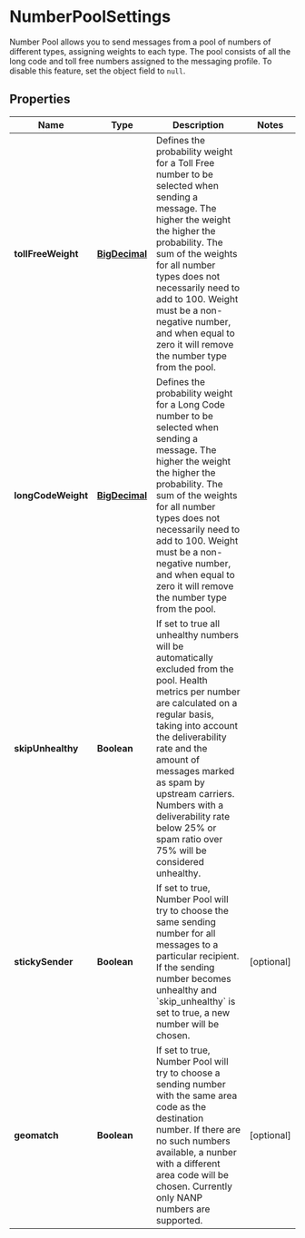 

# NumberPoolSettings

Number Pool allows you to send messages from a pool of numbers of different types, assigning weights to each type. The pool consists of all the long code and toll free numbers assigned to the messaging profile.  To disable this feature, set the object field to `null`. 
## Properties

Name | Type | Description | Notes
------------ | ------------- | ------------- | -------------
**tollFreeWeight** | [**BigDecimal**](BigDecimal.md) | Defines the probability weight for a Toll Free number to be selected when sending a message. The higher the weight the higher the probability. The sum of the weights for all number types does not necessarily need to add to 100. Weight must be a non-negative number, and when equal to zero it will remove the number type from the pool.  | 
**longCodeWeight** | [**BigDecimal**](BigDecimal.md) | Defines the probability weight for a Long Code number to be selected when sending a message. The higher the weight the higher the probability. The sum of the weights for all number types does not necessarily need to add to 100.  Weight must be a non-negative number, and when equal to zero it will remove the number type from the pool.  | 
**skipUnhealthy** | **Boolean** | If set to true all unhealthy numbers will be automatically excluded from the pool. Health metrics per number are calculated on a regular basis, taking into account the deliverability rate and the amount of messages marked as spam by upstream carriers. Numbers with a deliverability rate below 25% or spam ratio over 75% will be considered unhealthy.  | 
**stickySender** | **Boolean** | If set to true, Number Pool will try to choose the same sending number for all messages to a particular recipient. If the sending number becomes unhealthy and &#x60;skip_unhealthy&#x60; is set to true, a new number will be chosen.  |  [optional]
**geomatch** | **Boolean** | If set to true, Number Pool will try to choose a sending number with the same area code as the destination number. If there are no such numbers available, a nunber with a different area code will be chosen. Currently only NANP numbers are supported.  |  [optional]




